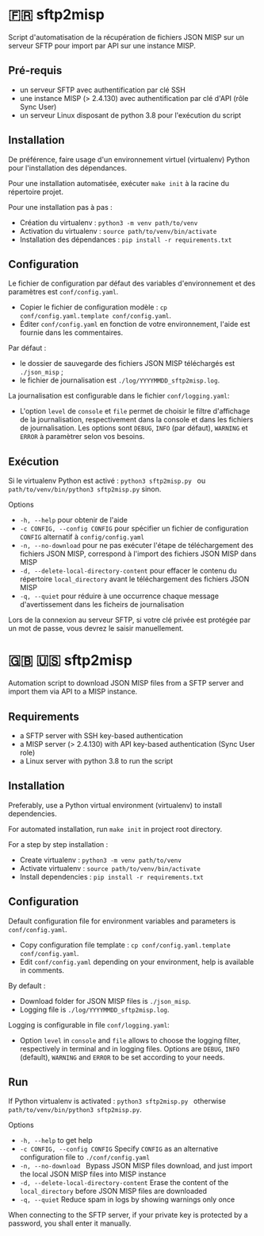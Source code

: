# :fr: sftp2misp 

Script d'automatisation de la récupération de fichiers JSON MISP sur un serveur SFTP pour import par API sur une instance MISP.

## Pré-requis

- un serveur SFTP avec authentification par clé SSH
- une instance MISP (> 2.4.130) avec authentification par clé d'API (rôle Sync User)
- un serveur Linux disposant de python 3.8 pour l'exécution du script

## Installation

De préférence, faire usage d'un environnement virtuel (virtualenv) Python pour l'installation des dépendances.

Pour une installation automatisée, exécuter `make init` à la racine du répertoire projet.

Pour une installation pas à pas :
- Création du virtualenv : `python3 -m venv path/to/venv`  
- Activation du virtualenv : `source path/to/venv/bin/activate`  
- Installation des dépendances : `pip install -r requirements.txt`  


## Configuration

Le fichier de configuration par défaut des variables d'environnement et des paramètres est `conf/config.yaml`.
- Copier le fichier de configuration modèle : `cp conf/config.yaml.template conf/config.yaml`.
- Éditer `conf/config.yaml` en fonction de votre environnement, l'aide est fournie dans les commentaires.

Par défaut :
- le dossier de sauvegarde des fichiers JSON MISP téléchargés est `./json_misp` ;
- le fichier de journalisation est `./log/YYYYMMDD_sftp2misp.log`.

La journalisation est configurable dans le fichier `conf/logging.yaml`:  
- L'option `level` de `console` et `file` permet de choisir le filtre d'affichage de la journalisation, respectivement dans la console et dans les fichiers de journalisation. Les options sont `DEBUG`, `INFO` (par défaut), `WARNING` et `ERROR` à paramètrer selon vos besoins.

## Exécution

Si le virtualenv Python est activé : `python3 sftp2misp.py ` ou `path/to/venv/bin/python3 sftp2misp.py` sinon.

Options
  - `-h, --help` pour obtenir de l'aide
  - `-c CONFIG, --config CONFIG` pour spécifier un fichier de configuration `CONFIG` alternatif à `config/config.yaml`
  - `-n, --no-download` pour ne pas exécuter l'étape de téléchargement des fichiers JSON MISP, correspond à l'import des fichiers JSON MISP dans MISP
  - `-d, --delete-local-directory-content` pour effacer le contenu du répertoire `local_directory` avant le téléchargement des fichiers JSON MISP
  - `-q, --quiet` pour réduire à une occurrence chaque message d'avertissement dans les ficheirs de journalisation 

Lors de la connexion au serveur SFTP, si votre clé privée est protégée par un mot de passe, vous devrez le saisir manuellement.

# :gb: :us: sftp2misp

Automation script to download JSON MISP files from a SFTP server and import them via API to a MISP instance.

## Requirements

- a SFTP server with SSH key-based authentication
- a MISP server (> 2.4.130) with API key-based authentication (Sync User role)
- a Linux server with python 3.8 to run the script 

## Installation

Preferably, use a Python virtual environment (virtualenv) to install dependencies.

For automated installation, run `make init` in project root directory.

For a step by step installation :
- Create virtualenv : `python3 -m venv path/to/venv`  
- Activate virtualenv : `source path/to/venv/bin/activate`  
- Install dependencies : `pip install -r requirements.txt`  

## Configuration

Default configuration file for environment variables and parameters is `conf/config.yaml`.
- Copy configuration file template : `cp conf/config.yaml.template conf/config.yaml`.
- Edit `conf/config.yaml` depending on your environment, help is available in comments.

By default :
- Download folder for JSON MISP files is `./json_misp`.
- Logging file is `./log/YYYYMMDD_sftp2misp.log`.

Logging is configurable in file `conf/logging.yaml`:  
- Option `level` in `console` and `file` allows to choose the logging filter, respectively in terminal and in logging files. Options are `DEBUG`, `INFO` (default), `WARNING` and `ERROR` to be set according to your needs.

## Run

If Python virtualenv is activated : `python3 sftp2misp.py ` otherwise `path/to/venv/bin/python3 sftp2misp.py`.

Options
  - `-h, --help` to get help
  - `-c CONFIG, --config CONFIG` Specify `CONFIG` as an alternative configuration file to `./conf/config.yaml`
  - `-n, --no-download ` Bypass JSON MISP files download, and just import the local JSON MISP files into MISP instance
  - `-d, --delete-local-directory-content` Erase the content of the `local_directory` before JSON MISP files are downloaded
  - `-q, --quiet` Reduce spam in logs by showing warnings only once
  
When connecting to the SFTP server, if your private key is protected by a password, you shall enter it manually.
